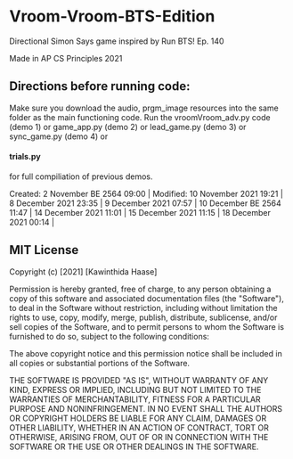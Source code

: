 # Vroom-Vroom-BTS-Edition
Directional Simon Says game inspired by Run BTS! Ep. 140

Made in AP CS Principles 2021
## Directions before running code:

Make sure you download the audio, prgm_image resources into the same folder as the main functioning code.
Run the vroomVroom_adv.py code (demo 1) or game_app.py (demo 2) or lead_game.py (demo 3) or sync_game.py (demo 4) or 
#### trials.py
for full compiliation of previous demos. 

Created: 2 November BE 2564 09:00 | 
Modified: 10 November 2021 19:21 | 8 December 2021 23:35 | 9 December 2021 07:57 | 10 December BE 2564 11:47 | 14 December 2021 11:01 | 
15 December 2021 11:15 | 18 December 2021 00:14 |






## MIT License

Copyright (c) [2021] [Kawinthida Haase]

Permission is hereby granted, free of charge, to any person obtaining a copy
of this software and associated documentation files (the "Software"), to deal
in the Software without restriction, including without limitation the rights
to use, copy, modify, merge, publish, distribute, sublicense, and/or sell
copies of the Software, and to permit persons to whom the Software is
furnished to do so, subject to the following conditions:

The above copyright notice and this permission notice shall be included in all
copies or substantial portions of the Software.

THE SOFTWARE IS PROVIDED "AS IS", WITHOUT WARRANTY OF ANY KIND, EXPRESS OR
IMPLIED, INCLUDING BUT NOT LIMITED TO THE WARRANTIES OF MERCHANTABILITY,
FITNESS FOR A PARTICULAR PURPOSE AND NONINFRINGEMENT. IN NO EVENT SHALL THE
AUTHORS OR COPYRIGHT HOLDERS BE LIABLE FOR ANY CLAIM, DAMAGES OR OTHER
LIABILITY, WHETHER IN AN ACTION OF CONTRACT, TORT OR OTHERWISE, ARISING FROM,
OUT OF OR IN CONNECTION WITH THE SOFTWARE OR THE USE OR OTHER DEALINGS IN THE
SOFTWARE.

